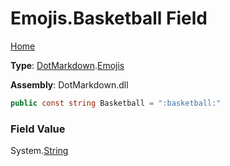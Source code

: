 # Emojis\.Basketball Field

[Home](../../../README.md)

**Type**: [DotMarkdown](../../README.md)\.[Emojis](../README.md)

**Assembly**: DotMarkdown\.dll

```csharp
public const string Basketball = ":basketball:"
```

### Field Value

System\.[String](https://docs.microsoft.com/en-us/dotnet/api/system.string)